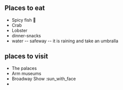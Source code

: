 ## Places to eat
-  Spicy fish :beer:
-  Crab
- Lobster
- dinner-snacks
- water
-- safeway
-- it is raining and take an umbralla

## places to visit
- The palaces
- Arm museums
- Broadway Show :sun_with_face
-
